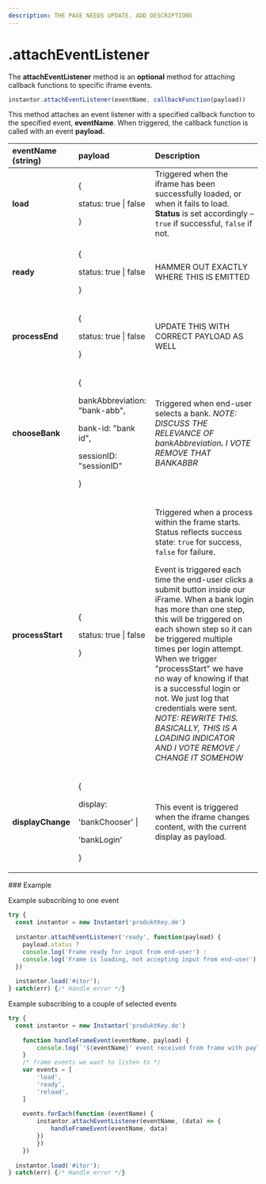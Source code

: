 ```yaml
---
description: THE PAGE NEEDS UPDATE. ADD DESCRIPTIONS
---
```


# .attachEventListener

The **attachEventListener** method is an **optional** method for attaching callback functions to specific iframe events.

```javascript
instantor.attachEventListener(eventName, callbackFunction(payload))
```

This method attaches an event listener with a specified callback function to the specified event, **eventName**. When triggered, the callback function is called with an event **payload.** 

<table>
  <thead>
    <tr>
      <th style="text-align:left">eventName (string)</th>
      <th style="text-align:left">payload</th>
      <th style="text-align:left">Description</th>
    </tr>
  </thead>
  <tbody>
    <tr>
      <td style="text-align:left"><b>load</b>
      </td>
      <td style="text-align:left">
        <p>{</p>
        <p>status: true | false</p>
        <p>}</p>
      </td>
      <td style="text-align:left">Triggered when the iframe has been successfully loaded, or when it fails
        to load. <b>Status</b> is set accordingly &#x2013; <code>true</code> if successful, <code>false</code> if
        not.</td>
    </tr>
    <tr>
      <td style="text-align:left"><b>ready</b>
      </td>
      <td style="text-align:left">
        <p>{</p>
        <p>status: true | false</p>
        <p>}</p>
      </td>
      <td style="text-align:left">HAMMER OUT EXACTLY WHERE THIS IS EMITTED</td>
    </tr>
    <tr>
      <td style="text-align:left"><b>processEnd</b>
      </td>
      <td style="text-align:left">
        <p>{</p>
        <p>status: true | false</p>
        <p>}</p>
      </td>
      <td style="text-align:left">UPDATE THIS WITH CORRECT PAYLOAD AS WELL</td>
    </tr>
    <tr>
      <td style="text-align:left"><b>chooseBank</b>
      </td>
      <td style="text-align:left">
        <p>{</p>
        <p>bankAbbreviation: &quot;bank-abb&quot;,</p>
        <p>bank-id: &quot;bank id&quot;,</p>
        <p>sessionID: &quot;sessionID&quot;</p>
        <p>}</p>
      </td>
      <td style="text-align:left">Triggered when end-user selects a bank. <em>NOTE: DISCUSS THE RELEVANCE OF bankAbbreviation<b>. </b>I VOTE REMOVE THAT BANKABBR</em>
      </td>
    </tr>
    <tr>
      <td style="text-align:left"><b>processStart</b>
      </td>
      <td style="text-align:left">
        <p>{</p>
        <p>status: true | false</p>
        <p>}</p>
      </td>
      <td style="text-align:left">
        <p>Triggered when a process within the frame starts. Status reflects success
          state: <code>true</code> for success, <code>false</code> for failure.</p>
        <p>Event is triggered each time the end-user clicks a submit button inside
          our iFrame. When a bank login has more than one step, this will be triggered
          on each shown step so it can be triggered multiple times per login attempt.
          When we trigger &quot;processStart&quot; we have no way of knowing if that
          is a successful login or not. We just log that credentials were sent. <em>NOTE: REWRITE THIS. BASICALLY, THIS IS A LOADING INDICATOR AND I VOTE REMOVE / CHANGE IT SOMEHOW</em>
        </p>
      </td>
    </tr>
    <tr>
      <td style="text-align:left"><b>displayChange</b>
      </td>
      <td style="text-align:left">
        <p>{</p>
        <p>display:</p>
        <p>&apos;bankChooser&apos; |</p>
        <p>&apos;bankLogin&apos;</p>
        <p>}</p>
      </td>
      <td style="text-align:left">This event is triggered when the iframe changes content, with the current
        display as payload.</td>
    </tr>
  </tbody>
</table>### Example

Example subscribing to one event

```javascript
try {
  const instantor = new Instantor('produktKey.de')
  
  instantor.attachEventListener('ready', function(payload) {
    payload.status ? 
    console.log('Frame ready for input from end-user') :
    console.log('Frame is loading, not accepting input from end-user')
  })
  
  instantor.load('#itor');
} catch(err) {/* Handle error */}
```

Example subscribing to a couple of selected events

```javascript
try {
  const instantor = new Instantor('produktKey.de')
  
    function handleFrameEvent(eventName, payload) {
        console.log(`'${eventName}' event received from frame with payload: `, payload)
    }
    /* frame events we want to listen to */
    var events = [
        'load',
        'ready',
        'reload',
    ]
    
    events.forEach(function (eventName) {
        instantor.attachEventListener(eventName, (data) => { 
            handleFrameEvent(eventName, data) 
        })
        })
    })
  
  instantor.load('#itor');
} catch(err) {/* Handle error */}
```

